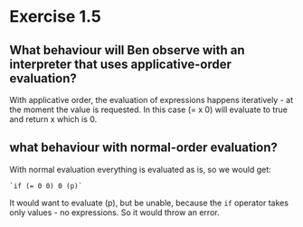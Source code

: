 # Exercise 1.5

## What behaviour will Ben observe with an interpreter that uses applicative-order evaluation?

With applicative order, the evaluation of expressions happens iteratively - at the moment the value is requested. In this case (= x 0) will evaluate to true and return x which is 0.

## what behaviour with normal-order evaluation?

With normal evaluation everything is evaluated as is, so we would get:

    `if (= 0 0) 0 (p)`

It would want to evaluate (p), but be unable, because the `if` operator takes only values - no expressions. So it would throw an error.
